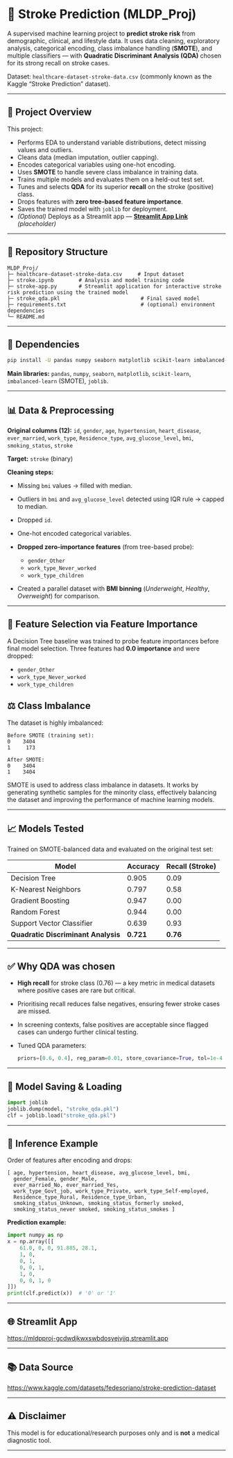 # 🧠 Stroke Prediction (MLDP\_Proj)

A supervised machine learning project to **predict stroke risk** from demographic, clinical, and lifestyle data.
It uses data cleaning, exploratory analysis, categorical encoding, class imbalance handling (**SMOTE**), and multiple classifiers — with **Quadratic Discriminant Analysis (QDA)** chosen for its strong recall on stroke cases.

Dataset: `healthcare-dataset-stroke-data.csv` (commonly known as the Kaggle “Stroke Prediction” dataset).

---

## 🚀 Project Overview

This project:

* Performs EDA to understand variable distributions, detect missing values and outliers.
* Cleans data (median imputation, outlier capping).
* Encodes categorical variables using one-hot encoding.
* Uses **SMOTE** to handle severe class imbalance in training data.
* Trains multiple models and evaluates them on a held-out test set.
* Tunes and selects **QDA** for its superior **recall** on the stroke (positive) class.
* Drops features with **zero tree-based feature importance**.
* Saves the trained model with `joblib` for deployment.
* *(Optional)* Deploys as a Streamlit app — **[Streamlit App Link](#)** *(placeholder)*

---

## 📂 Repository Structure

```
MLDP_Proj/
├─ healthcare-dataset-stroke-data.csv     # Input dataset
├─ stroke.ipynb        # Analysis and model training code
├─ stroke-app.py       # Streamlit application for interactive stroke risk prediction using the trained model
├─ stroke_qda.pkl                          # Final saved model
├─ requirements.txt                        # (optional) environment dependencies
└─ README.md
```

---

## 🧰 Dependencies

```bash
pip install -U pandas numpy seaborn matplotlib scikit-learn imbalanced-learn joblib
```

**Main libraries:**
`pandas`, `numpy`, `seaborn`, `matplotlib`, `scikit-learn`, `imbalanced-learn` (SMOTE), `joblib`.

---

## 📊 Data & Preprocessing

**Original columns (12):**
`id`, `gender`, `age`, `hypertension`, `heart_disease`, `ever_married`, `work_type`, `Residence_type`, `avg_glucose_level`, `bmi`, `smoking_status`, `stroke`

**Target:** `stroke` (binary)

**Cleaning steps:**

* Missing `bmi` values → filled with median.
* Outliers in `bmi` and `avg_glucose_level` detected using IQR rule → capped to median.
* Dropped `id`.
* One-hot encoded categorical variables.
* **Dropped zero-importance features** (from tree-based probe):

  * `gender_Other`
  * `work_type_Never_worked`
  * `work_type_children`
* Created a parallel dataset with **BMI binning** (*Underweight*, *Healthy*, *Overweight*) for comparison.

---
## 🔎 Feature Selection via Feature Importance

A Decision Tree baseline was trained to probe feature importances before final model selection. Three features had **0.0 importance** and were dropped:

* `gender_Other`
* `work_type_Never_worked`
* `work_type_children`

## ⚖️ Class Imbalance

The dataset is highly imbalanced:

```
Before SMOTE (training set):
0    3404
1     173

After SMOTE:
0    3404
1    3404
```

 SMOTE is used to address class imbalance in datasets. It works by generating synthetic samples for the minority class, effectively balancing the dataset and improving the performance of machine learning models. 

---

## 📈 Models Tested

Trained on SMOTE-balanced data and evaluated on the original test set:

| Model                               | Accuracy  | Recall (Stroke) |
| ----------------------------------- | --------- | --------------- |
| Decision Tree                       | 0.905     | 0.09            |
| K-Nearest Neighbors                 | 0.797     | 0.58            |
| Gradient Boosting                   | 0.947     | 0.00            |
| Random Forest                       | 0.944     | 0.00            |
| Support Vector Classifier           | 0.639     | 0.93            |
| **Quadratic Discriminant Analysis** | **0.721** | **0.76**        |

---

## ✅ Why QDA was chosen

* **High recall** for stroke class (0.76) — a key metric in medical datasets where positive cases are rare but critical.
* Prioritising recall reduces false negatives, ensuring fewer stroke cases are missed.
* In screening contexts, false positives are acceptable since flagged cases can undergo further clinical testing.
* Tuned QDA parameters:

  ```python
  priors=[0.6, 0.4], reg_param=0.01, store_covariance=True, tol=1e-4
  ```

---



## 💾 Model Saving & Loading

```python
import joblib
joblib.dump(model, "stroke_qda.pkl")
clf = joblib.load("stroke_qda.pkl")
```

---

## 🔮 Inference Example

Order of features after encoding and drops:

```
[ age, hypertension, heart_disease, avg_glucose_level, bmi,
  gender_Female, gender_Male,
  ever_married_No, ever_married_Yes,
  work_type_Govt_job, work_type_Private, work_type_Self-employed,
  Residence_type_Rural, Residence_type_Urban,
  smoking_status_Unknown, smoking_status_formerly smoked,
  smoking_status_never smoked, smoking_status_smokes ]
```

**Prediction example:**

```python
import numpy as np
x = np.array([[
    61.0, 0, 0, 91.885, 28.1,
    1, 0,
    0, 1,
    0, 0, 1,
    1, 0,
    0, 0, 1, 0
]])
print(clf.predict(x))  # '0' or '1'
```

---

## 🌐 Streamlit App

https://mldpproj-gcdwdjkwxswbdosyejvjjq.streamlit.app

---

## 📚 Data Source

https://www.kaggle.com/datasets/fedesoriano/stroke-prediction-dataset

---

## ⚠️ Disclaimer

This model is for educational/research purposes only and is **not** a medical diagnostic tool.

---

